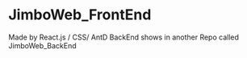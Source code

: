 # JimboWeb_FrontEnd
Made by React.js / CSS/ AntD
BackEnd shows in another Repo called JimboWeb_BackEnd
